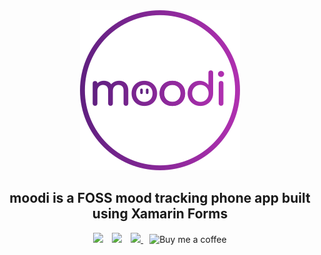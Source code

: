 <div align="center">
  <img src="icon.png" alt="Moodi" />
</div>

<h2 align="center">moodi is a FOSS mood tracking phone app built using Xamarin Forms</h2>

<p align="center">
  <img src="https://github.com/braem/moodi/actions/workflows/build.yml/badge.svg" style="display: inline-block" />
  <img src="https://img.shields.io/github/release/braem/moodi.svg?style=flat" style="display: inline-block;margin-left:10px" />
  
  <a href="https://gitlicense.com/license/braem/moodi" style="margin-left:10px">
    <img src="https://gitlicense.com/badge/braem/moodi" style="display: inline-block" />
  </a>

  <a href="https://www.buymeacoffee.com/brae" title="Buy me a coffee" style="margin-left:10px">
    <img src="https://img.shields.io/badge/Buy%20me%20a%20coffee-purple?logo=buy-me-a-coffee&style=flat" alt="Buy me a coffee" style="display: inline-block" />
  </a>
</p>

